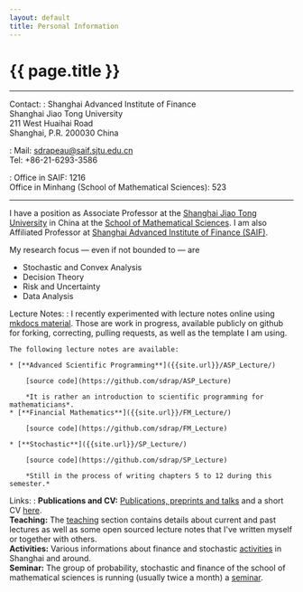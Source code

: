 ```yaml
---
layout: default
title: Personal Information
---
```


<h1 class="page-title">{{ page.title }}</h1>
<hr>


Contact:
:   Shanghai Advanced Institute of Finance<br>
    Shanghai Jiao Tong University<br>
    211 West Huaihai Road<br>
    Shanghai, P.R. 200030 China

:   Mail: sdrapeau@saif.sjtu.edu.cn <br>
    Tel: +86-21-6293-3586

:   Office in SAIF: 1216<br>
    Office in Minhang (School of Mathematical Sciences): 523
  
--------------------------------------

I have a position as Associate Professor at the [Shanghai Jiao Tong University](http://en.sjtu.edu.cn) in China at the [School of Mathematical Sciences](http://www.math.sjtu.edu.cn/).
I am also Affiliated Professor at [Shanghai Advanced Institute of Finance (SAIF)](http://saif.sjtu.edu.cn).

My research focus &mdash; even if not bounded to &mdash; are

* Stochastic and Convex Analysis
* Decision Theory
* Risk and Uncertainty
* Data Analysis



Lecture Notes:
:   I recently experimented with lecture notes online using [mkdocs material](https://squidfunk.github.io/mkdocs-material/).
    Those are work in progress, available publicly on github for forking, correcting, pulling requests, as well as the template I am using.

    The following lecture notes are available:
    
    * [**Advanced Scientific Programming**]({{site.url}}/ASP_Lecture/)

        [source code](https://github.com/sdrap/ASP_Lecture)
        
        *It is rather an introduction to scientific programming for mathematicians*.
    * [**Financial Mathematics**]({{site.url}}/FM_Lecture/)

        [source code](https://github.com/sdrap/FM_Lecture)

    * [**Stochastic**]({{site.url}}/SP_Lecture/) 

        [source code](https://github.com/sdrap/SP_Lecture)

        *Still in the process of writing chapters 5 to 12 during this semester.*




Links:
:   **Publications and CV:** [Publications, preprints and talks]({{site.url}}/research) and a short CV [here]({{site.url}}/CV).  
    **Teaching:** The [teaching]({{site.url}}/teaching) section contains details about current and past lectures as well as some open sourced lecture notes that I've written myself or together with others.  
    **Activities:** Various informations about finance and stochastic [activities]({{site.url}}/activities) in Shanghai and around.  
    **Seminar:** The group of probability, stochastic and finance of the school of mathematical sciences is running (usually twice a month) a [seminar]({{site.url}}/seminar).
